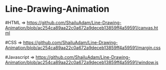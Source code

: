 # Line-Drawing-Animation

#HTML => https://github.com/ShailuAdam/Line-Drawing-Animation/blob/ac254ca89aa22c0a672a9deceb13859ff4a59591/canvas.html

#CSS => https://github.com/ShailuAdam/Line-Drawing-Animation/blob/ac254ca89aa22c0a672a9deceb13859ff4a59591/margin.css

#Javascript => https://github.com/ShailuAdam/Line-Drawing-Animation/blob/ac254ca89aa22c0a672a9deceb13859ff4a59591/window.js
